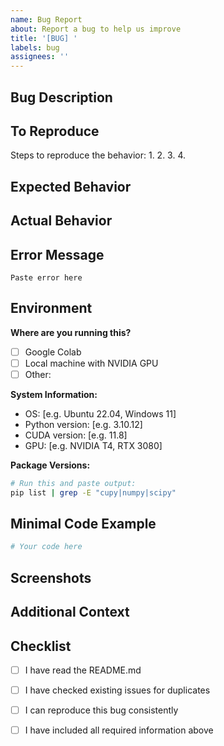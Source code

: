 ```yaml
---
name: Bug Report
about: Report a bug to help us improve
title: '[BUG] '
labels: bug
assignees: ''
---
```


## Bug Description
<!-- A clear and concise description of what the bug is -->

## To Reproduce
Steps to reproduce the behavior:
1. 
2. 
3. 
4. 

## Expected Behavior
<!-- What you expected to happen -->

## Actual Behavior
<!-- What actually happened -->

## Error Message
<!-- If applicable, paste the full error message -->
```
Paste error here
```

## Environment
**Where are you running this?**
- [ ] Google Colab
- [ ] Local machine with NVIDIA GPU
- [ ] Other: 

**System Information:**
- OS: [e.g. Ubuntu 22.04, Windows 11]
- Python version: [e.g. 3.10.12]
- CUDA version: [e.g. 11.8]
- GPU: [e.g. NVIDIA T4, RTX 3080]

**Package Versions:**
```bash
# Run this and paste output:
pip list | grep -E "cupy|numpy|scipy"
```

## Minimal Code Example
<!-- If possible, provide a minimal code snippet that reproduces the issue -->
```python
# Your code here
```

## Screenshots
<!-- If applicable, add screenshots to help explain your problem -->

## Additional Context
<!-- Add any other context about the problem here -->

## Checklist
- [ ] I have read the README.md
- [ ] I have checked existing issues for duplicates
- [ ] I can reproduce this bug consistently
- [ ] I have included all required information above


